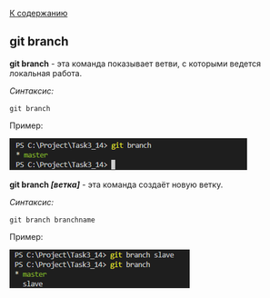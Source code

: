 [К содержанию](./redme.md)

## git branch
**git branch** - эта команда показывает ветви, с которыми ведется локальная работа.

_Cинтаксис:_
```
git branch
```

Пример:

![git branch.png](./assets/git%20branch.png)

**git branch *[ветка]*** - эта команда создаёт новую ветку.

_Cинтаксис:_
```
git branch branchname
```
Пример:

![git branch slave.png](./assets/git%20branch%20slave.png)
